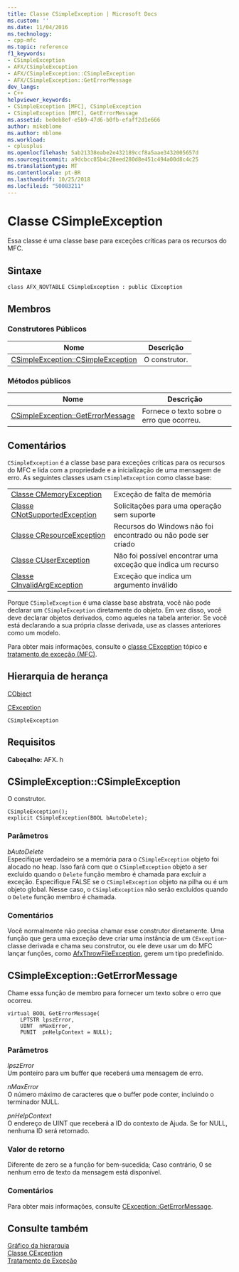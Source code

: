 ```yaml
---
title: Classe CSimpleException | Microsoft Docs
ms.custom: ''
ms.date: 11/04/2016
ms.technology:
- cpp-mfc
ms.topic: reference
f1_keywords:
- CSimpleException
- AFX/CSimpleException
- AFX/CSimpleException::CSimpleException
- AFX/CSimpleException::GetErrorMessage
dev_langs:
- C++
helpviewer_keywords:
- CSimpleException [MFC], CSimpleException
- CSimpleException [MFC], GetErrorMessage
ms.assetid: be0eb8ef-e5b9-47d6-b0fb-efaff2d1e666
author: mikeblome
ms.author: mblome
ms.workload:
- cplusplus
ms.openlocfilehash: 5ab21338eabe2e432189ccf8a5aae3432005657d
ms.sourcegitcommit: a9dcbcc85b4c28eed280d8e451c494a00d8c4c25
ms.translationtype: MT
ms.contentlocale: pt-BR
ms.lasthandoff: 10/25/2018
ms.locfileid: "50083211"
---
```

# <a name="csimpleexception-class"></a>Classe CSimpleException

Essa classe é uma classe base para exceções críticas para os recursos do MFC.

## <a name="syntax"></a>Sintaxe

```
class AFX_NOVTABLE CSimpleException : public CException
```

## <a name="members"></a>Membros

### <a name="public-constructors"></a>Construtores Públicos

|Nome|Descrição|
|----------|-----------------|
|[CSimpleException::CSimpleException](#csimpleexception)|O construtor.|

### <a name="public-methods"></a>Métodos públicos

|Nome|Descrição|
|----------|-----------------|
|[CSimpleException::GetErrorMessage](#geterrormessage)|Fornece o texto sobre o erro que ocorreu.|

## <a name="remarks"></a>Comentários

`CSimpleException` é a classe base para exceções críticas para os recursos do MFC e lida com a propriedade e a inicialização de uma mensagem de erro. As seguintes classes usam `CSimpleException` como classe base:

|||
|-|-|
|[Classe CMemoryException](../../mfc/reference/cmemoryexception-class.md)|Exceção de falta de memória|
|[Classe CNotSupportedException](../../mfc/reference/cnotsupportedexception-class.md)|Solicitações para uma operação sem suporte|
|[Classe CResourceException](../../mfc/reference/cresourceexception-class.md)|Recursos do Windows não foi encontrado ou não pode ser criado|
|[Classe CUserException](../../mfc/reference/cuserexception-class.md)|Não foi possível encontrar uma exceção que indica um recurso|
|[Classe CInvalidArgException](../../mfc/reference/cinvalidargexception-class.md)|Exceção que indica um argumento inválido|

Porque `CSimpleException` é uma classe base abstrata, você não pode declarar um `CSimpleException` diretamente do objeto. Em vez disso, você deve declarar objetos derivados, como aqueles na tabela anterior. Se você está declarando a sua própria classe derivada, use as classes anteriores como um modelo.

Para obter mais informações, consulte o [classe CException](../../mfc/reference/cexception-class.md) tópico e [tratamento de exceção (MFC)](../../mfc/exception-handling-in-mfc.md).

## <a name="inheritance-hierarchy"></a>Hierarquia de herança

[CObject](../../mfc/reference/cobject-class.md)

[CException](../../mfc/reference/cexception-class.md)

`CSimpleException`

## <a name="requirements"></a>Requisitos

**Cabeçalho:** AFX. h

##  <a name="csimpleexception"></a>  CSimpleException::CSimpleException

O construtor.

```
CSimpleException();
explicit CSimpleException(BOOL bAutoDelete);
```

### <a name="parameters"></a>Parâmetros

*bAutoDelete*<br/>
Especifique verdadeiro se a memória para o `CSimpleException` objeto foi alocado no heap. Isso fará com que o `CSimpleException` objeto a ser excluído quando o `Delete` função membro é chamada para excluir a exceção. Especifique FALSE se o `CSimpleException` objeto na pilha ou é um objeto global. Nesse caso, o `CSimpleException` não serão excluídos quando o `Delete` função membro é chamada.

### <a name="remarks"></a>Comentários

Você normalmente não precisa chamar esse construtor diretamente. Uma função que gera uma exceção deve criar uma instância de um `CException`-classe derivada e chama seu construtor, ou ele deve usar um do MFC lançar funções, como [AfxThrowFileException](exception-processing.md#afxthrowfileexception), gerem um tipo predefinido.

##  <a name="geterrormessage"></a>  CSimpleException::GetErrorMessage

Chame essa função de membro para fornecer um texto sobre o erro que ocorreu.

```
virtual BOOL GetErrorMessage(
    LPTSTR lpszError,
    UINT  nMaxError,
    PUNIT  pnHelpContext = NULL);
```

### <a name="parameters"></a>Parâmetros

*lpszError*<br/>
Um ponteiro para um buffer que receberá uma mensagem de erro.

*nMaxError*<br/>
O número máximo de caracteres que o buffer pode conter, incluindo o terminador NULL.

*pnHelpContext*<br/>
O endereço de UINT que receberá a ID do contexto de Ajuda. Se for NULL, nenhuma ID será retornado.

### <a name="return-value"></a>Valor de retorno

Diferente de zero se a função for bem-sucedida; Caso contrário, 0 se nenhum erro de texto da mensagem está disponível.

### <a name="remarks"></a>Comentários

Para obter mais informações, consulte [CException::GetErrorMessage](../../mfc/reference/cfileexception-class.md#geterrormessage).

## <a name="see-also"></a>Consulte também

[Gráfico da hierarquia](../../mfc/hierarchy-chart.md)<br/>
[Classe CException](../../mfc/reference/cexception-class.md)<br/>
[Tratamento de Exceção](../../mfc/exception-handling-in-mfc.md)

